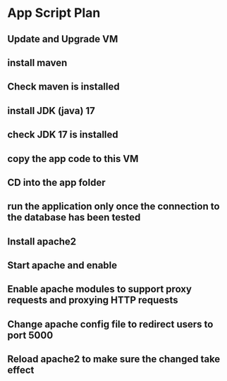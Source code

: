 # App Script Plan

## Update and Upgrade VM

## install maven

## Check maven is installed

## install JDK (java) 17

## check JDK 17 is installed

## copy the app code to this VM

## CD into the app folder

## run the application only once the connection to the database has been tested

## Install apache2

## Start apache and enable

## Enable apache modules to support proxy requests and proxying HTTP requests

## Change apache config file to redirect users to port 5000

## Reload apache2 to make sure the changed take effect